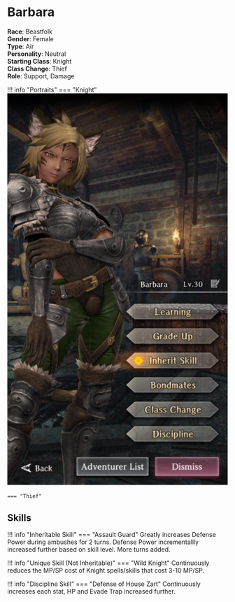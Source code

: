 # Barbara

**Race**: Beastfolk  
**Gender**: Female  
**Type**: Air  
**Personality**: Neutral  
**Starting Class**: Knight  
**Class Change**: Thief  
**Role**: Support, Damage

!!! info "Portraits"
    === "Knight"
        ![](../img/barbara-knight.png)

    === "Thief"

## Skills

!!! info "Inheritable Skill"
    === "Assault Guard"
        Greatly increases Defense Power during ambushes for 2 turns. Defense Power incrementallly increased further based on skill level. More turns added.

!!! info "Unique Skill (Not Inheritable)"
    === "Wild Knight"
        Continuously reduces the MP/SP cost of Knight spells/skills that cost 3-10 MP/SP.

!!! info "Discipline Skill"
    === "Defense of House Zart"
        Continuously increases each stat, HP and Evade Trap increased further.
